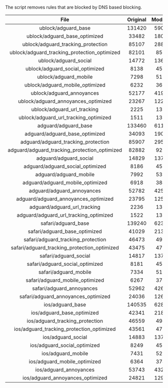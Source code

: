 The script removes rules that are blocked by DNS based blocking.


| File | Original | Modified |
|:----:|:-----:|:-----:|
| ublock/adguard_base | 131420 | 59034 |
| ublock/adguard_base_optimized | 33482 | 18043 |
| ublock/adguard_tracking_protection | 85107 | 28845 |
| ublock/adguard_tracking_protection_optimized | 82101 | 8531 |
| ublock/adguard_social | 14772 | 13698 |
| ublock/adguard_social_optimized | 8138 | 4539 |
| ublock/adguard_mobile | 7298 | 5138 |
| ublock/adguard_mobile_optimized | 6232 | 3669 |
| ublock/adguard_annoyances | 52177 | 41985 |
| ublock/adguard_annoyances_optimized | 23267 | 12271 |
| ublock/adguard_url_tracking | 2225 | 1353 |
| ublock/adguard_url_tracking_optimized | 1511 | 1350 |
| adguard/adguard_base | 133460 | 61112 |
| adguard/adguard_base_optimized | 34093 | 19080 |
| adguard/adguard_tracking_protection | 85907 | 29586 |
| adguard/adguard_tracking_protection_optimized | 82882 | 9256 |
| adguard/adguard_social | 14829 | 13759 |
| adguard/adguard_social_optimized | 8186 | 4586 |
| adguard/adguard_mobile | 7992 | 5322 |
| adguard/adguard_mobile_optimized | 6918 | 3846 |
| adguard/adguard_annoyances | 52782 | 42503 |
| adguard/adguard_annoyances_optimized | 23795 | 12558 |
| adguard/adguard_url_tracking | 2236 | 1362 |
| adguard/adguard_url_tracking_optimized | 1522 | 1359 |
| safari/adguard_base | 139240 | 62327 |
| safari/adguard_base_optimized | 41029 | 21360 |
| safari/adguard_tracking_protection | 46473 | 4936 |
| safari/adguard_tracking_protection_optimized | 43475 | 4785 |
| safari/adguard_social | 14817 | 13742 |
| safari/adguard_social_optimized | 8181 | 4572 |
| safari/adguard_mobile | 7334 | 5179 |
| safari/adguard_mobile_optimized | 6267 | 3704 |
| safari/adguard_annoyances | 52962 | 42604 |
| safari/adguard_annoyances_optimized | 24036 | 12635 |
| ios/adguard_base | 140535 | 62835 |
| ios/adguard_base_optimized | 42341 | 21865 |
| ios/adguard_tracking_protection | 46559 | 4946 |
| ios/adguard_tracking_protection_optimized | 43561 | 4795 |
| ios/adguard_social | 14883 | 13781 |
| ios/adguard_social_optimized | 8249 | 4593 |
| ios/adguard_mobile | 7431 | 5224 |
| ios/adguard_mobile_optimized | 6364 | 3746 |
| ios/adguard_annoyances | 53743 | 43270 |
| ios/adguard_annoyances_optimized | 24821 | 12962 |
